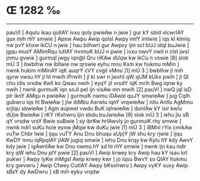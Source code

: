# Œ 1282 ‰
---
pauVI ] Aqulu ikau qolIAY ivxu qoly pwieAw n jwie ] gur kY sbid
vIcwrIAY gux mih rhY smwie ] Apxw Awpu Awip qolsI Awpy imlY imlwie
] iqs kI kImiq nw pvY khxw ikCU n jwie ] hau bilhwrI gur Awpxy
ijin scI bUJ idqI buJwie ] jgqu musY AMimRqu lutIAY mnmuK bUJ n pwie ]
ivxu nwvY nwil n clsI jwsI jnmu gvwie ] gurmqI jwgy iqn@I Gru riKAw
dUqw kw ikCu n vswie ]8] slok mÚ 3 ] bwbIhw nw ibllwie nw qrswie
eyhu mnu Ksm kw hukmu mMin ] nwnk hukim mMinAY iqK auqrY cVY cvgil
vMnu ]1] mÚ 3 ] bwbIhw jl mih qyrw vwsu hY jl hI mwih iPrwih ] jl
kI swr n jwxhI qW qUM kUkx pwih ] jl Ql chu idis vrsdw KwlI ko Qwau
nwih ] eyqY jil vrsdY iqK mrih Bwg iqnw ky nwih ] nwnk gurmuiK iqn
soJI peI ijn visAw mn mwih ]2] pauVI ] nwQ jqI isD pIr iknY AMqu
n pwieAw ] gurmuiK nwmu iDAwie quJY smwieAw ] jug CqIh gubwru iqs hI
BwieAw ] jlw ibMbu Asrwlu iqnY vrqwieAw ] nIlu AnIlu AgMmu srjIqu
sbwieAw ] Agin aupweI vwdu BuK iqhwieAw ] dunIAw kY isir kwlu dUjw
BwieAw ] rKY rKxhwru ijin sbdu buJwieAw ]9] slok mÚ 3 ] iehu jlu
sB qY vrsdw vrsY Bwie suBwie ] sy ibrKw hrIAwvly jo gurmuiK rhy smwie
] nwnk ndrI suKu hoie eynw jMqw kw duKu jwie ]1] mÚ 3 ] iBMnI rYix
cmikAw vuTw Chbr lwie ] ijqu vuTY Anu Dnu bhuqu aUpjY jW shu kry rjwie
] ijqu KwDY mnu iqRpqIAY jIAW jugiq smwie ] iehu Dnu krqy kw Kylu hY kdy
AwvY kdy jwie ] igAwnIAw kw Dnu nwmu hY sd hI rhY smwie ] nwnk ijn
kau ndir kry qW iehu Dnu plY pwie ]2] pauVI ] Awip krwey kry Awip
hau kY isau krI pukwr ] Awpy lyKw mMgsI Awip krwey kwr ] jo iqsu BwvY so
QIAY hukmu kry gwvwru ] Awip Cfwey CutIAY Awpy bKsxhwru ] Awpy vyKY suxy
Awip sBsY dy AwDwru ] sB mih eyku vrqdw
####
